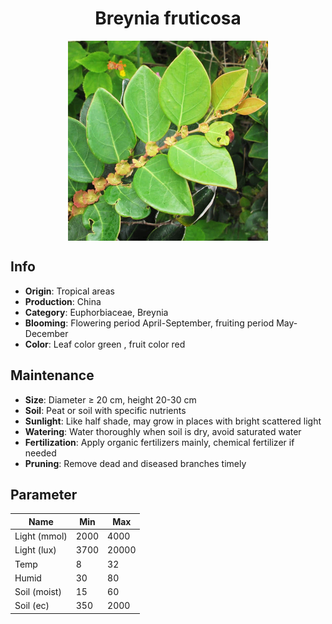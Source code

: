 <h1 align='center'>Breynia fruticosa</h1>
<p align="center">
    <img 
        align='center'
        width='320'
        src="../images/breynia fruticosa.png" 
        alt='Breynia fruticosa' />
</p>

## Info

 - **Origin**: Tropical areas
 - **Production**: China
 - **Category**: Euphorbiaceae, Breynia
 - **Blooming**: Flowering period April-September, fruiting period May-December
 - **Color**: Leaf color green , fruit color red

## Maintenance

 - **Size**: Diameter ≥ 20 cm, height 20-30 cm
 - **Soil**: Peat or soil with specific nutrients
 - **Sunlight**: Like half shade, may grow in places with bright scattered light
 - **Watering**: Water thoroughly when soil is dry, avoid saturated water
 - **Fertilization**: Apply organic fertilizers mainly, chemical fertilizer if needed
 - **Pruning**: Remove dead and diseased branches timely

## Parameter

| Name         | Min  | Max   |
|--------------|------|-------|
| Light (mmol) | 2000 | 4000  |
| Light (lux)  | 3700 | 20000 |
| Temp         | 8    | 32    |
| Humid        | 30   | 80    |
| Soil (moist) | 15   | 60    |
| Soil (ec)    | 350  | 2000  |